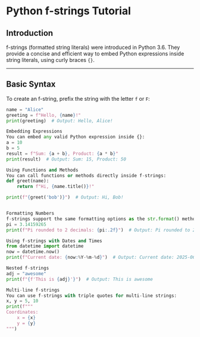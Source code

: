 # Python f-strings Tutorial

## Introduction

f-strings (formatted string literals) were introduced in Python 3.6. They provide a concise and efficient way to embed Python expressions inside string literals, using curly braces `{}`.

---

## Basic Syntax

To create an f-string, prefix the string with the letter `f` or `F`:

```python
name = "Alice"
greeting = f"Hello, {name}!"
print(greeting)  # Output: Hello, Alice!

Embedding Expressions
You can embed any valid Python expression inside {}:
a = 10
b = 5
result = f"Sum: {a + b}, Product: {a * b}"
print(result)  # Output: Sum: 15, Product: 50

Using Functions and Methods
You can call functions or methods directly inside f-strings:
def greet(name):
    return f"Hi, {name.title()}!"

print(f"{greet('bob')}")  # Output: Hi, Bob!


Formatting Numbers
f-strings support the same formatting options as the str.format() method:
pi = 3.14159265
print(f"Pi rounded to 2 decimals: {pi:.2f}")  # Output: Pi rounded to 2 decimals: 3.14

Using f-strings with Dates and Times
from datetime import datetime
now = datetime.now()
print(f"Current date: {now:%Y-%m-%d}")  # Output: Current date: 2025-06-03

Nested f-strings
adj = "awesome"
print(f"{f'This is {adj}'}")  # Output: This is awesome

Multi-line f-strings
You can use f-strings with triple quotes for multi-line strings:
x, y = 5, 10
print(f"""
Coordinates:
    x = {x}
    y = {y}
""")
